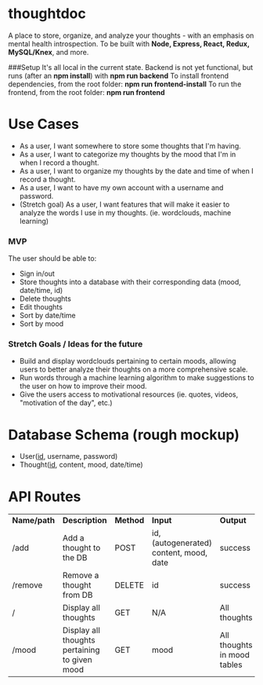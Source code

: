 # thoughtdoc

A place to store, organize, and analyze your thoughts - with an emphasis on mental health introspection.
To be built with **Node, Express, React, Redux, MySQL/Knex**, and more.


###Setup
It's all local in the current state. Backend is not yet functional, but runs (after an **npm install**) with **npm run backend**
To install frontend dependencies, from the root folder: **npm run frontend-install**
To run the frontend, from the root folder: **npm run frontend** 


# Use Cases
*   As a user, I want somewhere to store some thoughts that I'm having.
*   As a user, I want to categorize my thoughts by the mood that I'm in when I record a thought.
*   As a user, I want to organize my thoughts by the date and time of when I record a thought.
*   As a user, I want to have my own account with a username and password.
*   (Stretch goal) As a user, I want features that will make it easier to analyze the words I use in my thoughts. (ie. wordclouds, machine learning)


### MVP
The user should be able to:
*   Sign in/out
*   Store thoughts into a database with their corresponding data (mood, date/time, id)
*   Delete thoughts
*   Edit thoughts
*   Sort by date/time
*   Sort by mood


### Stretch Goals / Ideas for the future
*   Build and display wordclouds pertaining to certain moods, allowing users to better analyze their thoughts on a more comprehensive scale.
*   Run words through a machine learning algorithm to make suggestions to the user on how to improve their mood.
*   Give the users access to motivational resources (ie. quotes, videos, "motivation of the day", etc.) 


# Database Schema (rough mockup)
*   User(<span style="text-decoration:underline;">id</span>, username, password)
*   Thought(<span style="text-decoration:underline;">id</span>, content, mood, date/time)


# API Routes
<table>
  <tr>
   <td><strong>Name/path</strong>
   </td>
   <td><strong>Description</strong>
   </td>
   <td><strong>Method</strong>
   </td>
   <td><strong>Input</strong>
   </td>
   <td><strong>Output</strong>
   </td>
  </tr>
  <tr>
   <td>/add
   </td>
   <td>Add a thought to the DB
   </td>
   <td>POST
   </td>
   <td>id, (autogenerated) content, mood, date
   </td>
   <td>success
   </td>
  </tr>
  <tr>
   <td>/remove
   </td>
   <td>Remove a thought from DB
   </td>
   <td>DELETE
   </td>
   <td>id
   </td>
   <td>success
   </td>
  </tr>
  <tr>
   <td>/
   </td>
   <td>Display all thoughts
   </td>
   <td>GET
   </td>
   <td>N/A
   </td>
   <td>All thoughts
   </td>
  </tr>
  <tr>
   <td>/mood
   </td>
   <td>Display all thoughts pertaining to given mood
   </td>
   <td>GET
   </td>
   <td>mood
   </td>
   <td>All thoughts in mood tables
   </td>
  </tr>
</table>